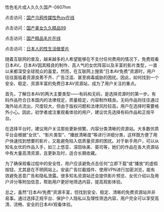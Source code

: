 性色毛片成人久久久国产-0807hm

点击访问：<a href="https://heiliaoe8ajia.pages.dev">国产乌鸦传媒性色αv在线</a>

点击访问：<a href="https://heiliaozj3tjd.pages.dev">国产美女久久精品99</a>

点击访问：<a href="https://fdhf-454.pages.dev/">国产精品毛片在线</a>

点击访问：<a href="https://tfda.pages.dev/">日本人的性生活做爱片</a>



随着互联网的普及，越来越多的人希望能够在不支付任何费用的情况下，免费观看日本AV。日本AV因其精良的制作、高人气的女优阵容以及丰富的影片类型，一直以来都深受全球观众的喜爱。然而，在互联网上搜索“日本AV免费”资源时，用户往往面临着资源良莠不齐、广告泛滥、甚至病毒威胁的困扰。因此，如何找到一个安全、稳定、资源丰富的免费日本AV资源站，成为了用户关注的重点。

首先，了解日本AV的两大主要类型——有码和无码，是选择资源时的第一步。有码作品符合日本国内的法律规定，质量稳定，内容制作精良。无码作品则往往通过海外站点流出，尺度较大，但由于版权问题和法律风险较高，用户在选择时需要格外小心。因此，初学者或注重观看体验的用户，建议优先选择有码作品和正规平台。

在选择平台时，建议用户关注那些更新频繁、内容分类清晰的资源站。大多数优质平台会根据“女优”、“影片类型”、“播放清晰度”等进行详细分类，这样既方便了用户快速找到想要的影片，又能避免陷入低质量资源的困扰。对于新手用户，可以从知名女优的作品入手，如三上悠亚、深田咏美、葵司等，她们的作品在各大资源站中有大量高清资源，且更新及时，适合长期收藏。

为了确保观看过程中的安全性，用户应该避免点击任何“立即下载”或“播放”的虚假按钮，尤其是在不明网站上。安装广告拦截插件、使用VPN进行加密浏览，能有效避免恶意广告和隐私泄露。很多知名资源站还会提供影片预览、女优介绍以及用户评分等附加信息，帮助用户更好地筛选内容，提高观影体验。

总之，虽然“日本AV免费”资源丰富，但找到安全、稳定、清晰的免费资源站并非易事。通过选择正规平台、保护个人隐私以及理性筛选内容，用户完全可以享受高清、流畅、安全的日本AV观看体验。



<span style="display:none;">[Canonical link]( ）</span>
